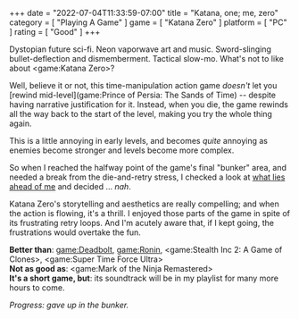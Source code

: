 +++
date = "2022-07-04T11:33:59-07:00"
title = "Katana, one; me, zero"
category = [ "Playing A Game" ]
game = [ "Katana Zero" ]
platform = [ "PC" ]
rating = [ "Good" ]
+++

Dystopian future sci-fi.  Neon vaporwave art and music.  Sword-slinging bullet-deflection and dismemberment.  Tactical slow-mo.  What's not to like about <game:Katana Zero>?

Well, believe it or not, this time-manipulation action game <i>doesn't</i> let you [rewind mid-level](game:Prince of Persia: The Sands of Time) -- despite having narrative justification for it.  Instead, when you die, the game rewinds all the way back to the start of the level, making you try the whole thing again.

This is a little annoying in early levels, and becomes <i>quite</i> annoying as enemies become stronger and levels become more complex.

So when I reached the halfway point of the game's final "bunker" area, and needed a break from the die-and-retry stress, I checked a look at <a href="https://www.youtube.com/watch?v=RtUgZSG2dn8">what lies ahead of me</a> and decided ... <i>nah</i>.

Katana Zero's storytelling and aesthetics are really compelling; and when the action is flowing, it's a thrill.  I enjoyed those parts of the game in spite of its frustrating retry loops.  And I'm acutely aware that, if I kept going, the frustrations would overtake the fun.

<b>Better than</b>: <game:Deadbolt>, <game:Ronin>, <game:Stealth Inc 2: A Game of Clones>, <game:Super Time Force Ultra>  
<b>Not as good as</b>: <game:Mark of the Ninja Remastered>  
<b>It's a short game, but</b>: its soundtrack will be in my playlist for many more hours to come.

<i>Progress: gave up in the bunker.</i>
